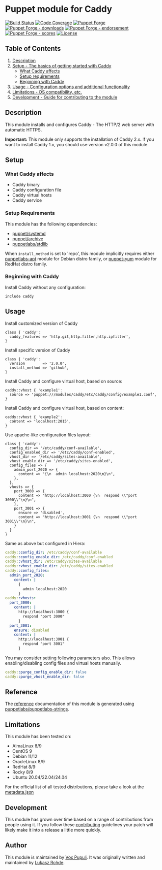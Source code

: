 
# Puppet module for Caddy

[![Build Status](https://travis-ci.org/voxpupuli/puppet-caddy.svg?branch=master)](https://travis-ci.org/voxpupuli/puppet-caddy)
[![Code Coverage](https://coveralls.io/repos/github/voxpupuli/puppet-caddy/badge.svg?branch=master)](https://coveralls.io/github/voxpupuli/puppet-caddy)
[![Puppet Forge](https://img.shields.io/puppetforge/v/puppet/caddy.svg)](https://forge.puppetlabs.com/puppet/caddy)
[![Puppet Forge - downloads](https://img.shields.io/puppetforge/dt/puppet/caddy.svg)](https://forge.puppetlabs.com/puppet/caddy)
[![Puppet Forge - endorsement](https://img.shields.io/puppetforge/e/puppet/caddy.svg)](https://forge.puppetlabs.com/puppet/caddy)
[![Puppet Forge - scores](https://img.shields.io/puppetforge/f/puppet/caddy.svg)](https://forge.puppetlabs.com/puppet/caddy)
[![License](https://img.shields.io/github/license/voxpupuli/puppet-caddy.svg)](https://github.com/voxpupuli/puppet-caddy/blob/master/LICENSE)

## Table of Contents

1. [Description](#description)
1. [Setup - The basics of getting started with Caddy](#setup)
    * [What Caddy affects](#what-caddy-affects)
    * [Setup requirements](#setup-requirements)
    * [Beginning with Caddy](#beginning-with-caddy)
1. [Usage - Configuration options and additional functionality](#usage)
1. [Limitations - OS compatibility, etc.](#limitations)
1. [Development - Guide for contributing to the module](#development)

## Description

This module installs and configures Caddy - The HTTP/2 web server with automatic
HTTPS.

**Important:** This module only supports the installation of Caddy 2.x. If you
want to install Caddy 1.x, you should use version v2.0.0 of this module.

## Setup

### What Caddy affects

* Caddy binary
* Caddy configuration file
* Caddy virtual hosts
* Caddy service

### Setup Requirements

This module has the following dependencies:

* [puppet/systemd](https://github.com/voxpupuli/puppet-systemd)
* [puppet/archive](https://github.com/voxpupuli/puppet-archive)
* [puppetlabs/stdlib](https://github.com/puppetlabs/puppetlabs-stdlib)

When `install_method` is set to 'repo', this module implicitly requires either
[puppetlabs-apt](https://github.com/puppetlabs/puppetlabs-apt) module for
Debian distro family, or [puppet-yum](https://github.com/voxpupuli/puppet-yum)
module for RedHat distro family.

### Beginning with Caddy

Install Caddy without any configuration:

```puppet
include caddy
```

## Usage

Install customized version of Caddy

```puppet
class { 'caddy':
  caddy_features => 'http.git,http.filter,http.ipfilter',
}
```

Install specific version of Caddy

```puppet
class { 'caddy':
  version        => '2.0.0',
  install_method => 'github',
}
```

Install Caddy and configure virtual host, based on source:

```puppet
caddy::vhost { 'example1':
  source => 'puppet:///modules/caddy/etc/caddy/config/example1.conf',
}
```

Install Caddy and configure virtual host, based on content:

```puppet
caddy::vhost { 'example2':
  content => 'localhost:2015',
}
```

Use apache-like configuration files layout:

```puppet
class { 'caddy':
  config_dir => '/etc/caddy/conf-available',
  config_enabled_dir => '/etc/caddy/conf-enabled',
  vhost_dir => '/etc/caddy/sites-available',
  vhost_enable_dir => '/etc/caddy/sites-enabled',
  config_files => {
    admin_port_2020 => {
      content => "{\n  admin localhost:2020\n}\n",
    },
  },
  vhosts => {
    port_3000 => {
      content => "http://localhost:3000 {\n  respond \\"port 3000\\"\n}\n",
    },
    port_3001 => {
      ensure => 'disabled',
      content => "http://localhost:3001 {\n  respond \\"port 3001\\"\n}\n",
    }
  }
}
```

Same as above but configured in Hiera:

```yaml
caddy::config_dir: /etc/caddy/conf-available
caddy::config_enable_dir: /etc/caddy/conf-enabled
caddy::vhost_dir: /etc/caddy/sites-available
caddy::vhost_enable_dir: /etc/caddy/sites-enabled
caddy::config_files:
  admin_port_2020:
    content: |
      {
        admin localhost:2020
      }
caddy::vhosts:
  port_3000:
    content: |
      http://localhost:3000 {
        respond "port 3000"
      }
  port_3001:
    ensure: disabled
    content: |
      http://localhost:3001 {
        respond "port 3001"
      }
```

You may consider setting following parameters also. This allows
enabling/disabling config files and virtual hosts manually.

```yaml
caddy::purge_config_enable_dir: false
caddy::purge_vhost_enable_dir: false
```

## Reference

The [reference][1] documentation of this module is generated using [puppetlabs/puppetlabs-strings][2].

## Limitations

This module has been tested on:

* AlmaLinux 8/9
* CentOS 9
* Debian 11/12
* OracleLinux 8/9
* RedHat 8/9
* Rocky 8/9
* Ubuntu 20.04/22.04/24.04

For the official list of all tested distributions, please take a look at the [metadata.json](https://github.com/voxpupuli/puppet-caddy/blob/master/metadata.json#L24)

## Development

This module has grown over time based on a range of contributions from people
using it. If you follow these [contributing][3] guidelines your patch will
likely make it into a release a little more quickly.

## Author

This module is maintained by [Vox Pupuli][4]. It was originally written and
maintained by [Lukasz Rohde][5].

[1]: https://github.com/voxpupuli/puppet-caddy/blob/master/REFERENCE.md
[2]: https://github.com/puppetlabs/puppetlabs-strings
[3]: https://github.com/voxpupuli/puppet-caddy/blob/master/.github/CONTRIBUTING.md
[4]: https://voxpupuli.org
[5]: https://github.com/CommanderK5
